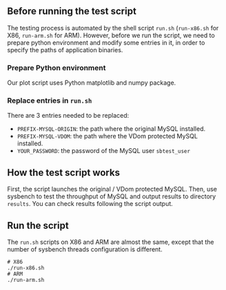 ## Before running the test script
The testing process is automated by the shell script `run.sh` (`run-x86.sh` for X86, `run-arm.sh` for ARM). However, before we run the script, we need to prepare python environment and modify some entries in it, in order to specify the paths of application binaries.

### Prepare Python environment
Our plot script uses Python matplotlib and numpy package. 

### Replace entries in `run.sh`
There are 3 entries needed to be replaced:
- `PREFIX-MYSQL-ORIGIN`: the path where the original MySQL installed.
- `PREFIX-MYSQL-VDOM`: the path where the VDom protected MySQL installed.
- `YOUR_PASSWORD`: the password of the MySQL user `sbtest_user`

## How the test script works
First, the script launches the original / VDom protected MySQL. Then, use sysbench to test the throughput of MySQL and output results to directory `results`. You can check results following the script output. 

## Run the script
The `run.sh` scripts on X86 and ARM are almost the same, except that the number of sysbench threads configuration is different. 
```
# X86
./run-x86.sh
# ARM
./run-arm.sh
```